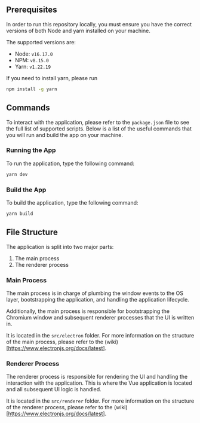 ## Prerequisites
In order to run this repository locally, you must ensure you have the correct versions of both Node and yarn installed on your machine.

The supported versions are:

- Node: `v16.17.0`
- NPM: `v8.15.0`
- Yarn: `v1.22.19`

If you need to install yarn, please run 

```sh
npm install -g yarn
```

## Commands
To interact with the application, please refer to the `package.json` file to see the full list of supported scripts. Below is a list of the useful commands that you will run and build the app on your machine.

### Running the App
To run the application, type the following command:

```sh
yarn dev
```

### Build the App
To build the application, type the following command:

```sh
yarn build
```

## File Structure
The application is split into two major parts:

1. The main process
2. The renderer process

### Main Process
The main process is in charge of plumbing the window events to the OS layer, bootstrapping the application, and handling the application lifecycle.

Additionally, the main process is responsible for bootstrapping the Chromium window and subsequent renderer processes that the UI is written in.

It is located in the `src/electron` folder. For more information on the structure of the main process, please refer to the (wiki)[https://www.electronjs.org/docs/latest].

### Renderer Process
The renderer process is responsible for rendering the UI and handling the interaction with the application. This is where the Vue application is located and all subsequent UI logic is handled.

It is located in the `src/renderer` folder. For more information on the structure of the renderer process, please refer to the (wiki)[https://www.electronjs.org/docs/latest].